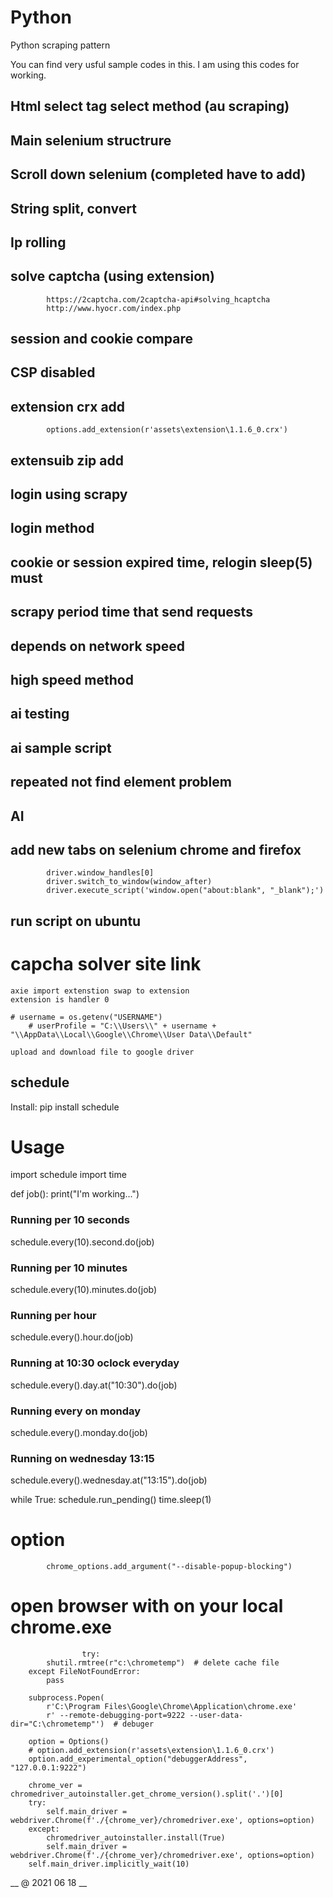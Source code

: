 # Python
Python scraping pattern

You can find very usful sample codes in this.
I am using this codes for working.
## Html select tag select method (au scraping)
## Main selenium structrure
## Scroll down selenium (completed have to add)
## String split, convert
## Ip rolling
## solve captcha (using extension)
            https://2captcha.com/2captcha-api#solving_hcaptcha
            http://www.hyocr.com/index.php
## session and cookie compare
## CSP disabled
## extension crx add
            options.add_extension(r'assets\extension\1.1.6_0.crx')
## extensuib zip add
## login using scrapy
## login method 
## cookie or session expired time, relogin  sleep(5) must
## scrapy period time that send requests
## depends on network speed
## high speed method
## ai testing
## ai sample script
## repeated not find element problem
## AI
## add new tabs on selenium chrome and firefox
            driver.window_handles[0]
            driver.switch_to_window(window_after)
            driver.execute_script('window.open("about:blank", "_blank");')
## run script on ubuntu
            
   # capcha solver site link
    
    axie import extenstion swap to extension
    extension is handler 0
    
    # username = os.getenv("USERNAME")
        # userProfile = "C:\\Users\\" + username + "\\AppData\\Local\\Google\\Chrome\\User Data\\Default"
    
    upload and download file to google driver
    
## schedule
Install: 
pip install schedule


# Usage
import schedule
import time
 
def job():
    print("I'm working...")
 

### Running per 10 seconds
schedule.every(10).second.do(job)
### Running per 10 minutes
schedule.every(10).minutes.do(job)
### Running per hour
schedule.every().hour.do(job)
### Running at 10:30 oclock everyday
schedule.every().day.at("10:30").do(job)
### Running every on monday
schedule.every().monday.do(job)
### Running on wednesday 13:15
schedule.every().wednesday.at("13:15").do(job)
 

while True:
    schedule.run_pending()
    time.sleep(1)
   
# option
            chrome_options.add_argument("--disable-popup-blocking")
# open browser with on your local chrome.exe
                    try:
            shutil.rmtree(r"c:\chrometemp")  # delete cache file
        except FileNotFoundError:
            pass

        subprocess.Popen(
            r'C:\Program Files\Google\Chrome\Application\chrome.exe'
            r' --remote-debugging-port=9222 --user-data-dir="C:\chrometemp"')  # debuger

        option = Options()
        # option.add_extension(r'assets\extension\1.1.6_0.crx')
        option.add_experimental_option("debuggerAddress", "127.0.0.1:9222")

        chrome_ver = chromedriver_autoinstaller.get_chrome_version().split('.')[0]
        try:
            self.main_driver = webdriver.Chrome(f'./{chrome_ver}/chromedriver.exe', options=option)
        except:
            chromedriver_autoinstaller.install(True)
            self.main_driver = webdriver.Chrome(f'./{chrome_ver}/chromedriver.exe', options=option)
        self.main_driver.implicitly_wait(10)

            
__  @ 2021 06 18 __
